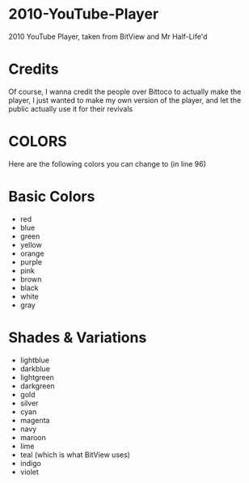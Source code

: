 # 2010-YouTube-Player
2010 YouTube Player, taken from BitView and Mr Half-Life'd

# Credits
Of course, I wanna credit the people over Bittoco to actually make the player, I just wanted to make my own version of the player, and let the public actually use it for their revivals

# COLORS
Here are the following colors you can change to (in line 96)
# Basic Colors

* red
* blue
* green
* yellow
* orange
* purple
* pink
* brown
* black
* white
* gray
  
# Shades & Variations
* lightblue
* darkblue
* lightgreen
* darkgreen
* gold
* silver
* cyan
* magenta
* navy
* maroon
* lime
* teal (which is what BitView uses)
* indigo
* violet
